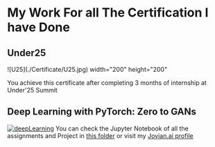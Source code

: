 # My Work For all The Certification I have Done

## Under25
<p> ![U25](./Certificate/U25.jpg) width="200" height="200" </p> 
You achieve this certificate after completing 3 months of internship at Under'25 Summit


## Deep Learning with PyTorch: Zero to GANs
[![deepLearning](./CertificateJPG/deepLearning.jpg)](https://jovian.ai/certificate/MFQTGOJXGQ)
You can check the Jupyter Notebook of all the assignments and Project in [this folder](./Deep_Learning) or visit my [Jovian.ai profile](https://jovian.ai/anurag3301)
